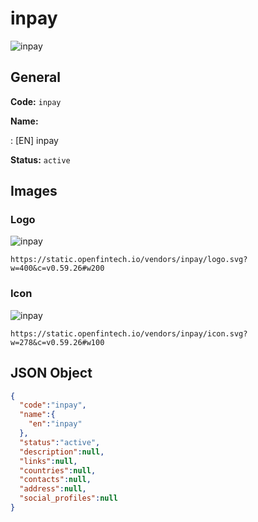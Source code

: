 
# inpay 
![inpay](https://static.openfintech.io/vendors/inpay/logo.svg?w=400&c=v0.59.26#w200)  

## General 
 
**Code:** `inpay` 
 
**Name:** 
 
:	[EN] inpay 
 
**Status:** `active` 
 

## Images 

### Logo 
 
![inpay](https://static.openfintech.io/vendors/inpay/logo.svg?w=400&c=v0.59.26#w200)  

```
https://static.openfintech.io/vendors/inpay/logo.svg?w=400&c=v0.59.26#w200
```  

### Icon 
 
![inpay](https://static.openfintech.io/vendors/inpay/icon.svg?w=278&c=v0.59.26#w100)  

```
https://static.openfintech.io/vendors/inpay/icon.svg?w=278&c=v0.59.26#w100
```  

## JSON Object 

```json
{
  "code":"inpay",
  "name":{
    "en":"inpay"
  },
  "status":"active",
  "description":null,
  "links":null,
  "countries":null,
  "contacts":null,
  "address":null,
  "social_profiles":null
}
```  
